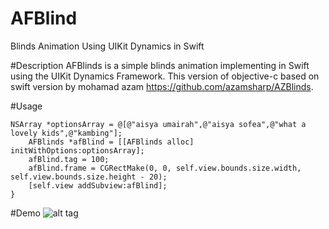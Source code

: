 # AFBlind
Blinds Animation Using UIKit Dynamics in Swift

#Description
AFBlinds is a simple blinds animation implementing in Swift using the UIKit Dynamics Framework. This version of objective-c based on swift version by mohamad azam https://github.com/azamsharp/AZBlinds.

#Usage
```
NSArray *optionsArray = @[@"aisya umairah",@"aisya sofea",@"what a lovely kids",@"kambing"];
    AFBlinds *afBlind = [[AFBlinds alloc] initWithOptions:optionsArray];
    afBlind.tag = 100;
    afBlind.frame = CGRectMake(0, 0, self.view.bounds.size.width, self.view.bounds.size.height - 20);
    [self.view addSubview:afBlind];
}
```

#Demo
![alt tag](https://camo.githubusercontent.com/182efa2c6f5b362d7d4e56cab9e6487ffdeb10ce/68747470733a2f2f646c2e64726f70626f7875736572636f6e74656e742e636f6d2f752f32303131363433342f415a426c696e64732e676966)


